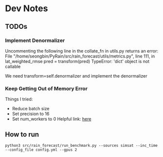 # Dev Notes
## TODOs
### Implement Denormalizer
Uncommenting the following line in the collate_fn in utils.py returns an error:
File "/home/seongbin/PyRain/src/rain_forecast/utils/metrics.py", line 111, in lat_weighted_rmse
    pred = transform(pred)
TypeError: 'dict' object is not callable

We need transform=self.denormalizer and implement the denormalizer

### Keep Getting Out of Memory Error
Things I tried:
- Reduce batch size
- Set precision to 16
- Set num_workers to 0
Helpful link: [here](https://towardsdatascience.com/i-am-so-done-with-cuda-out-of-memory-c62f42947dca)

## How to run
`python3 src/rain_forecast/run_benchmark.py --sources simsat --inc_time --config_file config.yml --gpus 2`

